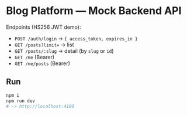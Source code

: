 
# Blog Platform — Mock Backend API

Endpoints (HS256 JWT demo):
- `POST /auth/login` → `{ access_token, expires_in }`
- `GET /posts?limit=` → list
- `GET /posts/:slug` → detail (by `slug` or `id`)
- `GET /me` (Bearer)
- `GET /me/posts` (Bearer)

## Run
```bash
npm i
npm run dev
# -> http://localhost:4100
```
